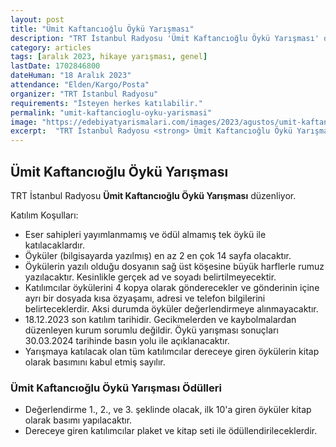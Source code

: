 ```yaml
---
layout: post
title: "Ümit Kaftancıoğlu Öykü Yarışması"
description: "TRT İstanbul Radyosu 'Ümit Kaftancıoğlu Öykü Yarışması' düzenliyor."
category: articles
tags: [aralık 2023, hikaye yarışması, genel]
lastDate: 1702846800
dateHuman: "18 Aralık 2023"
attendance: "Elden/Kargo/Posta"
organizer: "TRT İstanbul Radyosu"
requirements: "İsteyen herkes katılabilir."
permalink: "umit-kaftancioglu-oyku-yarismasi"
image: "https://edebiyatyarismalari.com/images/2023/agustos/umit-kaftancioglu-oyku-yarismasi.jpg"
excerpt:  "TRT İstanbul Radyosu <strong> Ümit Kaftancıoğlu Öykü Yarışması </strong> düzenliyor."
---
```


## Ümit Kaftancıoğlu Öykü Yarışması
TRT İstanbul Radyosu **Ümit Kaftancıoğlu Öykü Yarışması** düzenliyor.  

Katılım Koşulları:
- Eser sahipleri yayımlanmamış ve ödül almamış tek öykü ile katılacaklardır. 
- Öyküler (bilgisayarda yazılmış) en az 2 en çok 14 sayfa olacaktır.
- Öykülerin yazılı olduğu dosyanın sağ üst köşesine büyük harflerle rumuz yazılacaktır. Kesinlikle gerçek ad ve soyadı belirtilmeyecektir.
- Katılımcılar öykülerini 4 kopya olarak gönderecekler ve gönderinin içine ayrı bir dosyada kısa özyaşamı, adresi ve telefon bilgilerini belirteceklerdir. Aksi durumda öyküler değerlendirmeye alınmayacaktır.
- 18.12.2023 son katılım tarihidir. Gecikmelerden ve kaybolmalardan düzenleyen kurum sorumlu değildir. Öykü yarışması sonuçları 30.03.2024 tarihinde basın yolu ile açıklanacaktır.
- Yarışmaya katılacak olan tüm katılımcılar dereceye giren öykülerin kitap olarak basımını kabul etmiş sayılır. 


### Ümit Kaftancıoğlu Öykü Yarışması Ödülleri
- Değerlendirme 1., 2., ve 3. şeklinde olacak, ilk 10'a giren öyküler kitap olarak basımı yapılacaktır.
- Dereceye giren katılımcılar plaket ve kitap seti ile ödüllendirileceklerdir.